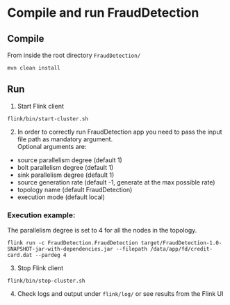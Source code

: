 # Compile and run FraudDetection

## Compile
From inside the root directory `FraudDetection/`

`mvn clean install`

## Run
1. Start Flink client 

`flink/bin/start-cluster.sh`

2. In order to correctly run FraudDetection app you need to pass the input file path as mandatory argument.<br>
Optional arguments are:
- source parallelism degree (default 1)
- bolt parallelism degree (default 1)
- sink parallelism degree (default 1)
- source generation rate (default -1, generate at the max possible rate)
- topology name (default FraudDetection)
- execution mode (default local)

### Execution example:
The parallelism degree is set to 4 for all the nodes in the topology.

`flink run -c FraudDetection.FraudDetection target/FraudDetection-1.0-SNAPSHOT-jar-with-dependencies.jar --filepath /data/app/fd/credit-card.dat --pardeg 4`

3. Stop Flink client

`flink/bin/stop-cluster.sh`

4. Check logs and output under `flink/log/` or see results from the Flink UI
